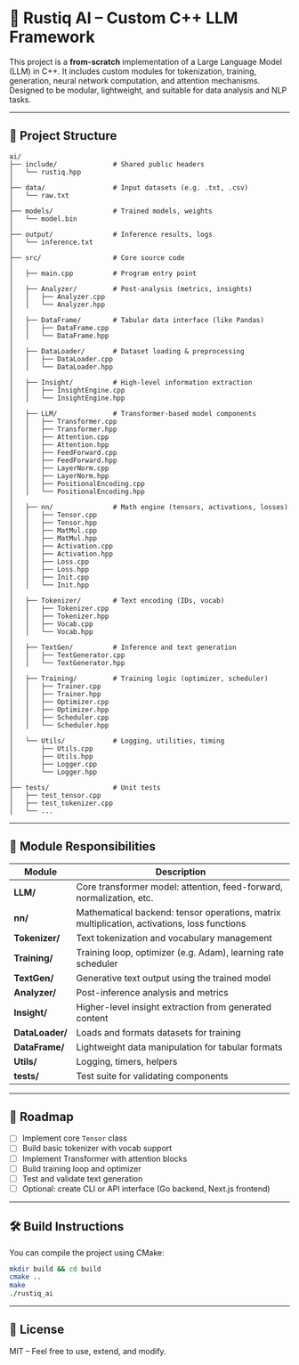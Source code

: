 # 🧠 Rustiq AI – Custom C++ LLM Framework

This project is a **from-scratch** implementation of a Large Language Model (LLM) in C++. It includes custom modules for tokenization, training, generation, neural network computation, and attention mechanisms. Designed to be modular, lightweight, and suitable for data analysis and NLP tasks.

---

## 📁 Project Structure

```
ai/
├── include/              # Shared public headers
│   └── rustiq.hpp
│
├── data/                 # Input datasets (e.g. .txt, .csv)
│   └── raw.txt
│
├── models/               # Trained models, weights
│   └── model.bin
│
├── output/               # Inference results, logs
│   └── inference.txt
│
├── src/                  # Core source code
│
│   ├── main.cpp          # Program entry point
│
│   ├── Analyzer/         # Post-analysis (metrics, insights)
│   │   ├── Analyzer.cpp
│   │   └── Analyzer.hpp
│
│   ├── DataFrame/        # Tabular data interface (like Pandas)
│   │   ├── DataFrame.cpp
│   │   └── DataFrame.hpp
│
│   ├── DataLoader/       # Dataset loading & preprocessing
│   │   ├── DataLoader.cpp
│   │   └── DataLoader.hpp
│
│   ├── Insight/          # High-level information extraction
│   │   ├── InsightEngine.cpp
│   │   └── InsightEngine.hpp
│
│   ├── LLM/              # Transformer-based model components
│   │   ├── Transformer.cpp
│   │   ├── Transformer.hpp
│   │   ├── Attention.cpp
│   │   ├── Attention.hpp
│   │   ├── FeedForward.cpp
│   │   ├── FeedForward.hpp
│   │   ├── LayerNorm.cpp
│   │   ├── LayerNorm.hpp
│   │   ├── PositionalEncoding.cpp
│   │   └── PositionalEncoding.hpp
│
│   ├── nn/               # Math engine (tensors, activations, losses)
│   │   ├── Tensor.cpp
│   │   ├── Tensor.hpp
│   │   ├── MatMul.cpp
│   │   ├── MatMul.hpp
│   │   ├── Activation.cpp
│   │   ├── Activation.hpp
│   │   ├── Loss.cpp
│   │   ├── Loss.hpp
│   │   ├── Init.cpp
│   │   └── Init.hpp
│
│   ├── Tokenizer/        # Text encoding (IDs, vocab)
│   │   ├── Tokenizer.cpp
│   │   ├── Tokenizer.hpp
│   │   ├── Vocab.cpp
│   │   └── Vocab.hpp
│
│   ├── TextGen/          # Inference and text generation
│   │   ├── TextGenerator.cpp
│   │   └── TextGenerator.hpp
│
│   ├── Training/         # Training logic (optimizer, scheduler)
│   │   ├── Trainer.cpp
│   │   ├── Trainer.hpp
│   │   ├── Optimizer.cpp
│   │   ├── Optimizer.hpp
│   │   ├── Scheduler.cpp
│   │   └── Scheduler.hpp
│
│   └── Utils/            # Logging, utilities, timing
│       ├── Utils.cpp
│       ├── Utils.hpp
│       ├── Logger.cpp
│       └── Logger.hpp
│
├── tests/                # Unit tests
│   ├── test_tensor.cpp
│   ├── test_tokenizer.cpp
│   └── ...
```

---

## 🧩 Module Responsibilities

| Module         | Description |
|----------------|-------------|
| **LLM/**       | Core transformer model: attention, feed-forward, normalization, etc. |
| **nn/**        | Mathematical backend: tensor operations, matrix multiplication, activations, loss functions |
| **Tokenizer/** | Text tokenization and vocabulary management |
| **Training/**  | Training loop, optimizer (e.g. Adam), learning rate scheduler |
| **TextGen/**   | Generative text output using the trained model |
| **Analyzer/**  | Post-inference analysis and metrics |
| **Insight/**   | Higher-level insight extraction from generated content |
| **DataLoader/**| Loads and formats datasets for training |
| **DataFrame/** | Lightweight data manipulation for tabular formats |
| **Utils/**     | Logging, timers, helpers |
| **tests/**     | Test suite for validating components |

---

## 🚀 Roadmap

- [ ] Implement core `Tensor` class
- [ ] Build basic tokenizer with vocab support
- [ ] Implement Transformer with attention blocks
- [ ] Build training loop and optimizer
- [ ] Test and validate text generation
- [ ] Optional: create CLI or API interface (Go backend, Next.js frontend)

---

## 🛠️ Build Instructions

You can compile the project using CMake:

```bash
mkdir build && cd build
cmake ..
make
./rustiq_ai
```

---

## 📜 License

MIT – Feel free to use, extend, and modify.